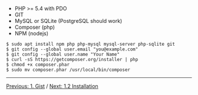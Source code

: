 * PHP >= 5.4 with PDO
* GIT
* MySQL or SQLite (PostgreSQL should work)
* Composer (php)
* NPM (nodejs)

```
$ sudo apt install npm php php-mysql mysql-server php-sqlite git
$ git config --global user.email "you@example.com"
$ git config --global user.name "Your Name"
$ curl -sS https://getcomposer.org/installer | php
$ chmod +x composer.phar
$ sudo mv composer.phar /usr/local/bin/composer
```

---

[Previous: 1. Gist](https://gitnet.fr/deblan/gist/wiki/1.+Gist) / [Next: 1.2 Installation](https://gitnet.fr/deblan/gist/wiki/1.2+Installation)